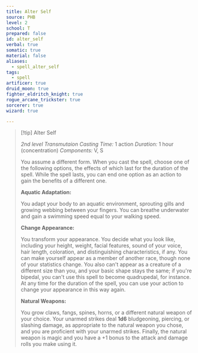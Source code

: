 ```yaml
---
title: Alter Self
source: PHB
level: 2
school: T
prepared: false
id: alter_self
verbal: true
somatic: true
material: false
aliases:
  - spell_alter_self
tags:
  - spell
artificer: true
druid_moon: true
fighter_eldritch_knight: true
rogue_arcane_trickster: true
sorcerer: true
wizard: true

---
```

>[!tip] Alter Self
>
> *2nd level Transmutaion*
> *Casting Time:* 1 action
> *Duration:* 1 hour (concentration)
> *Components:* V, S
>
>You assume a different form. When you cast the spell, choose one of the following options, the effects of which last for the duration of the spell. While the spell lasts, you can end one option as an action to gain the benefits of a different one.
>
>**Aquatic Adaptation:**
>
>You adapt your body to an aquatic environment, sprouting gills and growing webbing between your fingers. You can breathe underwater and gain a swimming speed equal to your walking speed.
>
>**Change Appearance:**
>
>You transform your appearance. You decide what you look like, including your height, weight, facial features, sound of your voice, hair length, coloration, and distinguishing characteristics, if any. You can make yourself appear as a member of another race, though none of your statistics change. You also can't appear as a creature of a different size than you, and your basic shape stays the same; if you're bipedal, you can't use this spell to become quadrupedal, for instance. At any time for the duration of the spell, you can use your action to change your appearance in this way again.
>
>**Natural Weapons:**
>
>You grow claws, fangs, spines, horns, or a different natural weapon of your choice. Your unarmed strikes deal **1d6** bludgeoning, piercing, or slashing damage, as appropriate to the natural weapon you chose, and you are proficient with your unarmed strikes. Finally, the natural weapon is magic and you have a +1 bonus to the attack and damage rolls you make using it.
>

